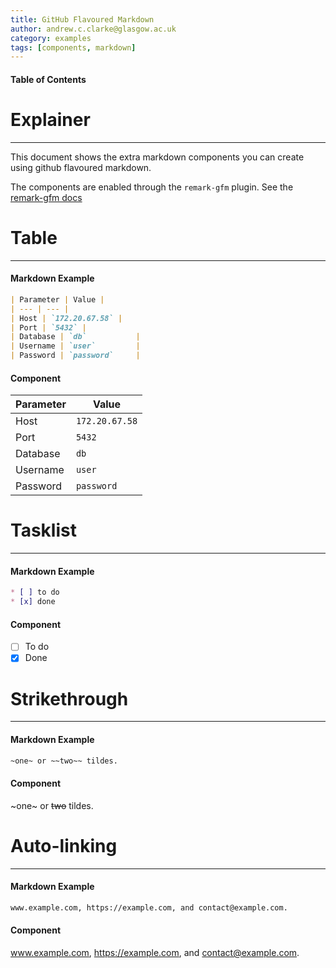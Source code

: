 ```yaml
---
title: GitHub Flavoured Markdown
author: andrew.c.clarke@glasgow.ac.uk
category: examples
tags: [components, markdown]
---
```


#### Table of Contents


# Explainer
-------------------------
This document shows the extra markdown components you can create using github flavoured markdown. 

The components are enabled through the `remark-gfm` plugin. See the [remark-gfm docs](https://github.com/remarkjs/remark-gfm)

# Table
-------------------------
#### Markdown Example
```markdown
| Parameter | Value |
| --- | --- |
| Host | `172.20.67.58` |
| Port | `5432` |
| Database | `db`           |
| Username | `user`         |
| Password | `password`     |
```
#### Component
| Parameter | Value          |
| --- |----------------|
| Host | `172.20.67.58` |
| Port | `5432`         |
| Database | `db`           |
| Username | `user`         |
| Password | `password`     |

# Tasklist
-------------------------
#### Markdown Example
```markdown
* [ ] to do
* [x] done
```
#### Component
* [ ] To do
* [x] Done

# Strikethrough
-------------------------
#### Markdown Example
```markdown
~one~ or ~~two~~ tildes.
```
#### Component
~one~ or ~~two~~ tildes.


# Auto-linking
-------------------------
#### Markdown Example
```markdown
www.example.com, https://example.com, and contact@example.com.
```
#### Component
www.example.com, https://example.com, and contact@example.com.
